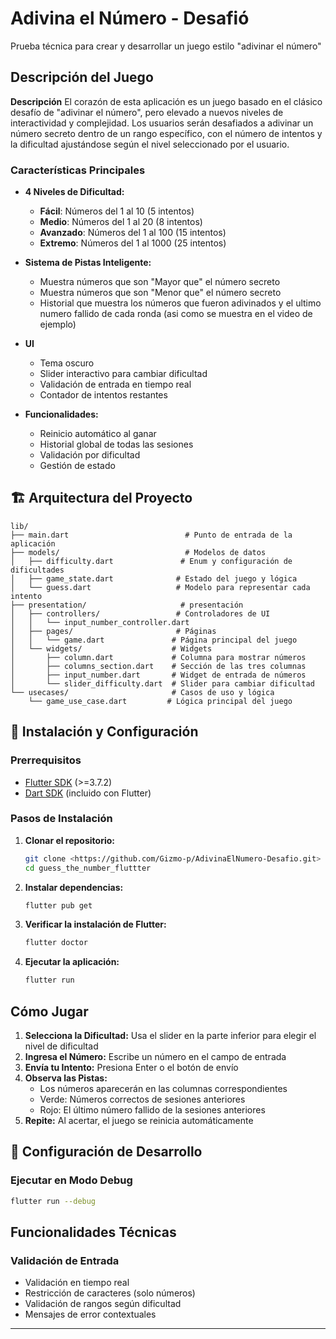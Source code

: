#  Adivina el Número - Desafió

Prueba técnica para crear y desarrollar un juego estilo "adivinar el número"

##  Descripción del Juego

**Descripción** El corazón de esta aplicación es un juego basado en el clásico desafío de "adivinar el número",
pero elevado a nuevos niveles de interactividad y complejidad. Los usuarios serán desafiados a
adivinar un número secreto dentro de un rango específico, con el número de intentos y la
dificultad ajustándose según el nivel seleccionado por el usuario.

###  Características Principales

- **4 Niveles de Dificultad:**
  -  **Fácil**: Números del 1 al 10 (5 intentos)
  -  **Medio**: Números del 1 al 20 (8 intentos)
  -  **Avanzado**: Números del 1 al 100 (15 intentos)
  -  **Extremo**: Números del 1 al 1000 (25 intentos)

- **Sistema de Pistas Inteligente:**
  - Muestra números que son "Mayor que" el número secreto
  - Muestra números que son "Menor que" el número secreto
  - Historial que muestra los números que fueron adivinados y el ultimo numero fallido de cada ronda (asi como se muestra en el video de ejemplo)

- **UI**
  - Tema oscuro 
  - Slider interactivo para cambiar dificultad
  - Validación de entrada en tiempo real
  - Contador de intentos restantes

- **Funcionalidades:**
  - Reinicio automático al ganar
  - Historial global de todas las sesiones
  - Validación por dificultad
  - Gestión de estado

## 🏗️ Arquitectura del Proyecto

```
lib/
├── main.dart                          # Punto de entrada de la aplicación
├── models/                            # Modelos de datos
│   ├── difficulty.dart               # Enum y configuración de dificultades
│   ├── game_state.dart              # Estado del juego y lógica
│   └── guess.dart                   # Modelo para representar cada intento
├── presentation/                     # presentación
│   ├── controllers/                 # Controladores de UI
│   │   └── input_number_controller.dart
│   ├── pages/                       # Páginas 
│   │   └── game.dart               # Página principal del juego
│   └── widgets/                    # Widgets 
│       ├── column.dart             # Columna para mostrar números
│       ├── columns_section.dart    # Sección de las tres columnas
│       ├── input_number.dart       # Widget de entrada de números
│       └── slider_difficulty.dart  # Slider para cambiar dificultad
└── usecases/                       # Casos de uso y lógica
    └── game_use_case.dart         # Lógica principal del juego
```

## 🚀 Instalación y Configuración

### Prerrequisitos

- [Flutter SDK](https://flutter.dev/docs/get-started/install) (>=3.7.2)
- [Dart SDK](https://dart.dev/get-dart) (incluido con Flutter)


### Pasos de Instalación

1. **Clonar el repositorio:**
   ```bash
   git clone <https://github.com/Gizmo-p/AdivinaElNumero-Desafio.git>
   cd guess_the_number_fluttter
   ```

2. **Instalar dependencias:**
   ```bash
   flutter pub get
   ```

3. **Verificar la instalación de Flutter:**
   ```bash
   flutter doctor
   ```

4. **Ejecutar la aplicación:**
   ```bash
   flutter run
   ```


##  Cómo Jugar

1. **Selecciona la Dificultad:** Usa el slider en la parte inferior para elegir el nivel de dificultad
2. **Ingresa el Número:** Escribe un número en el campo de entrada
3. **Envía tu Intento:** Presiona Enter o el botón de envío
4. **Observa las Pistas:** 
   - Los números aparecerán en las columnas correspondientes
   - Verde: Números correctos de sesiones anteriores
   - Rojo: El último número fallido de la sesiones anteriores
6. **Repite:** Al acertar, el juego se reinicia automáticamente

## 🔧 Configuración de Desarrollo

### Ejecutar en Modo Debug
```bash
flutter run --debug
```
## Funcionalidades Técnicas 

### Validación de Entrada
- Validación en tiempo real
- Restricción de caracteres (solo números)
- Validación de rangos según dificultad
- Mensajes de error contextuales

---

